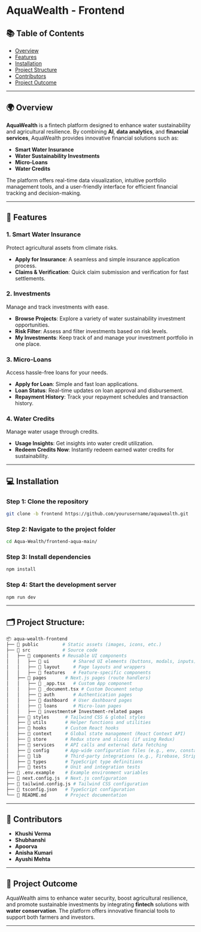 
# AquaWealth - Frontend

## 📚 Table of Contents
- [Overview](#overview)
- [Features](#features)
- [Installation](#installation)
- [Project Structure](#project-structure)
- [Contributors](#contributors)
- [Project Outcome](#project-outcome)

---

## 🌍 Overview
**AquaWealth** is a fintech platform designed to enhance water sustainability and agricultural resilience. By combining **AI**, **data analytics**, and **financial services**, AquaWealth provides innovative financial solutions such as:
- **Smart Water Insurance**
- **Water Sustainability Investments**
- **Micro-Loans**
- **Water Credits**

The platform offers real-time data visualization, intuitive portfolio management tools, and a user-friendly interface for efficient financial tracking and decision-making.

---

## 🔑 Features

### 1. **Smart Water Insurance**
Protect agricultural assets from climate risks.
- **Apply for Insurance**: A seamless and simple insurance application process.
- **Claims & Verification**: Quick claim submission and verification for fast settlements.

### 2. **Investments**
Manage and track investments with ease.
- **Browse Projects**: Explore a variety of water sustainability investment opportunities.
- **Risk Filter**: Assess and filter investments based on risk levels.
- **My Investments**: Keep track of and manage your investment portfolio in one place.

### 3. **Micro-Loans**
Access hassle-free loans for your needs.
- **Apply for Loan**: Simple and fast loan applications.
- **Loan Status**: Real-time updates on loan approval and disbursement.
- **Repayment History**: Track your repayment schedules and transaction history.

### 4. **Water Credits**
Manage water usage through credits.
- **Usage Insights**: Get insights into water credit utilization.
- **Redeem Credits Now**: Instantly redeem earned water credits for sustainability.

---

## 💻 Installation

### Step 1: Clone the repository
```bash
git clone -b frontend https://github.com/yourusername/aquawealth.git
```

### Step 2: Navigate to the project folder
```bash
cd Aqua-Wealth/frontend-aqua-main/
```

### Step 3: Install dependencies
```bash
npm install
```

### Step 4: Start the development server
```bash
npm run dev
```

---

## 🗂️ Project Structure:
```bash
📦 aqua-wealth-frontend
├── 📂 public         # Static assets (images, icons, etc.)
├── 📂 src            # Source code
│   ├── 📂 components # Reusable UI components
│   │   ├── 📂 ui         # Shared UI elements (buttons, modals, inputs)
│   │   ├── 📂 layout     # Page layouts and wrappers
│   │   ├── 📂 features   # Feature-specific components
│   ├── 📂 pages       # Next.js pages (route handlers)
│   │   ├── 📄 _app.tsx   # Custom App component
│   │   ├── 📄 _document.tsx # Custom Document setup
│   │   ├── 📂 auth       # Authentication pages
│   │   ├── 📂 dashboard  # User dashboard pages
│   │   ├── 📂 loans      # Micro-loan pages
│   │   ├── 📂 investments# Investment-related pages
│   ├── 📂 styles      # Tailwind CSS & global styles
│   ├── 📂 utils       # Helper functions and utilities
│   ├── 📂 hooks       # Custom React hooks
│   ├── 📂 context     # Global state management (React Context API)
│   ├── 📂 store       # Redux store and slices (if using Redux)
│   ├── 📂 services    # API calls and external data fetching
│   ├── 📂 config      # App-wide configuration files (e.g., env, constants)
│   ├── 📂 lib         # Third-party integrations (e.g., Firebase, Stripe)
│   ├── 📂 types       # TypeScript type definitions
│   ├── 📂 tests       # Unit and integration tests
├── 📄 .env.example    # Example environment variables
├── 📄 next.config.js  # Next.js configuration
├── 📄 tailwind.config.js # Tailwind CSS configuration
├── 📄 tsconfig.json   # TypeScript configuration
└── 📄 README.md       # Project documentation

```

---

## 👥 Contributors
- **Khushi Verma**
- **Shubhanshi** 
- **Apoorva**
- **Anisha Kumari**
- **Ayushi Mehta**

---

## 🌱 Project Outcome
AquaWealth aims to enhance water security, boost agricultural resilience, and promote sustainable investments by integrating **fintech** solutions with **water conservation**. The platform offers innovative financial tools to support both farmers and investors.

---

